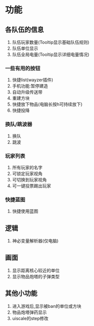 # 功能
## 各队伍的信息
1. 队伍玩家数量(Tooltip显示基础队伍规则)
2. 队伍单位显示
3. 队伍全局电量(Tooltip显示详细电量情况)
### 一些有用的按钮
1. 快捷list(wayzer插件)
2. 手机功能:暂停建造
3. 自动升级传送带
4. 重建方块
5. 快捷放下物品(电脑长按h可持续放下)
6. 快捷投降
### 换队/跳波器
1. 换队
2. 跳波
### 玩家列表
1. 所有玩家的名字
2. 可锁定玩家视角
3. 可切换到玩家视角
4. 可一键投票踢出玩家
### 快捷蓝图
1. 快捷使用蓝图
## 逻辑
1. 神必变量解析器(仅电脑)
## 画面
1. 显示距离核心较近的单位
2. 显示物品炮塔的子弹类型
## 其他小功能
1. 进入游戏后,显示被ban的单位或方块
2. 物品炮塔弹药显示
3. uiscale的step修改
